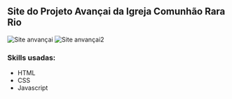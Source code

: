 ## Site do Projeto Avançai da Igreja Comunhão Rara Rio

![Site anvançai](https://github.com/user-attachments/assets/0f6a9201-a32b-4cd5-8a29-075007b4a42f)
![Site anvançai2](https://github.com/user-attachments/assets/cdc44a1b-6878-4ebf-9c4d-9d3ed2f09c8c)

### Skills usadas: 
- HTML
- CSS
- Javascript
